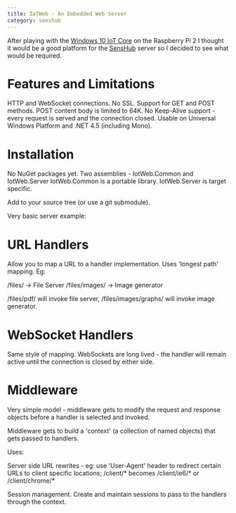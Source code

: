 ```yaml
---
title: IoTWeb - An Embedded Web Server
category: senshub
---
```

After playing with the [Windows 10 IoT Core](https://dev.windows.com/en-us/iot)
on the Raspberry Pi 2 I thought it would be a good platform for the [SensHub](/pages/senshub/about.html)
server so I decided to see what would be required.

# Features and Limitations

HTTP and WebSocket connections. No SSL.
Support for GET and POST methods.
POST content body is limited to 64K.
No Keep-Alive support - every request is served and the connection closed.
Usable on Universal Windows Platform and .NET 4.5 (including Mono).

# Installation

No NuGet packages yet.
Two assemblies - IotWeb.Common and IotWeb.Server
IotWeb.Common is a portable library.
IotWeb.Server is target specific.

Add to your source tree (or use a git submodule).

Very basic server example:

# URL Handlers

Allow you to map a URL to a handler implementation.
Uses 'longest path' mapping. Eg:

/files/ -> File Server
/files/images/ -> Image generator

/files/pdf/ will invoke file server, /files/images/graphs/ will invoke image
generator.

# WebSocket Handlers

Same style of mapping.
WebSockets are long lived - the handler will remain active until the connection
is closed by either side.

# Middleware

Very simple model - middleware gets to modify the request and response objects
before a handler is selected and invoked.

Middleware gets to build a 'context' (a collection of named objects) that gets
passed to handlers.

Uses:

Server side URL rewrites - eg: use 'User-Agent' header to redirect certain URLs
to client specific locations; /client/* becomes /client/ie6/* or /client/chrome/*

Session management. Create and maintain sessions to pass to the handlers through
the context.

